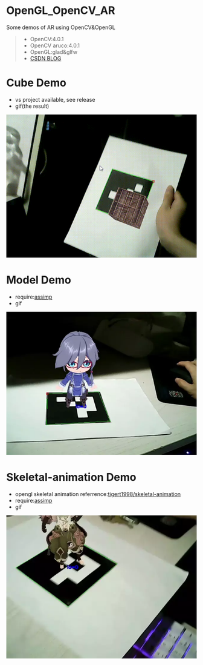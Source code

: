 # OpenGL_OpenCV_AR
Some demos of AR using OpenCV&amp;OpenGL

> - OpenCV:4.0.1
> - OpenCV aruco:4.0.1
> - OpenGL:glad&glfw
> - [CSDN BLOG](https://blog.csdn.net/qq_33446100/article/category/8832373)

# Cube Demo
 - vs project available, see release
 - gif(the result)
 
 ![draw cube demo](./Cube%20Demo/img/draw_cube.gif)
 
 # Model Demo
 - require:[assimp](https://github.com/assimp/assimp)
 - gif
 
 ![model demo](./Model%20Demo/img/model.webp)

# Skeletal-animation Demo
- opengl skeletal animation referrence:[tigert1998/skeletal-animation](https://github.com/tigert1998/skeletal-animation)
- require:[assimp](https://github.com/assimp/assimp)
- gif

![skeletal demo](./Skeletal%20Demo/img/demo.webp)
